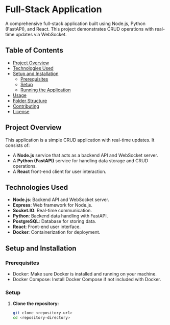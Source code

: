 # Full-Stack Application

A comprehensive full-stack application built using Node.js, Python (FastAPI), and React. This project demonstrates CRUD operations with real-time updates via WebSocket.

## Table of Contents

- [Project Overview](#project-overview)
- [Technologies Used](#technologies-used)
- [Setup and Installation](#setup-and-installation)
  - [Prerequisites](#prerequisites)
  - [Setup](#setup)
  - [Running the Application](#running-the-application)
- [Usage](#usage)
- [Folder Structure](#folder-structure)
- [Contributing](#contributing)
- [License](#license)

## Project Overview

This application is a simple CRUD application with real-time updates. It consists of:

- A **Node.js** service that acts as a backend API and WebSocket server.
- A **Python (FastAPI)** service for handling data storage and CRUD operations.
- A **React** front-end client for user interaction.

## Technologies Used

- **Node.js**: Backend API and WebSocket server.
- **Express**: Web framework for Node.js.
- **Socket.IO**: Real-time communication.
- **Python**: Backend data handling with FastAPI.
- **PostgreSQL**: Database for storing data.
- **React**: Front-end user interface.
- **Docker**: Containerization for deployment.

## Setup and Installation

### Prerequisites

- Docker: Make sure Docker is installed and running on your machine.
- Docker Compose: Install Docker Compose if not included with Docker.

### Setup

1. **Clone the repository:**
   ```bash
   git clone <repository-url>
   cd <repository-directory>